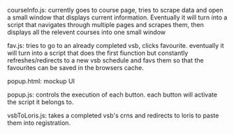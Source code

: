 courseInfo.js: currently goes to course page, tries to scrape data and open a small window that displays current information. Eventually it will turn into a script that navigates through multiple pages and scrapes them, then displays all the relevent courses into one small window

fav.js: tries to go to an already completed vsb, clicks favourite. eventually it will turn into a script that does the first fiunction but constantly refreshes/redirects to a new vsb schedule and favs them so that the favourites can be saved in the browsers cache.

popup.html: mockup UI

popup.js: controls the execution of each button. each button will activate the script it belongs to.

vsbToLoris.js: takes a completed vsb's crns and redirects to loris to paste them into registration.